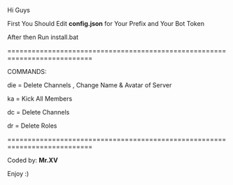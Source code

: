 Hi Guys

First You Should Edit **config.json** for Your Prefix and Your Bot Token

After then Run install.bat

===========================================================================

COMMANDS:

die = Delete Channels , Change Name & Avatar of Server

ka = Kick All Members

dc = Delete Channels

dr = Delete Roles

===========================================================================

Coded by: **Mr.XV**

Enjoy :)
